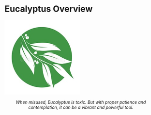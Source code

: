 # Eucalyptus Overview

![My Image](logo.jpg)
<p style="text-align: center; font-style: italic;">When misused, Eucalyptus is toxic. But with proper patience and contemplation, it can be a vibrant and powerful tool.</p>